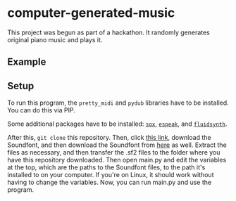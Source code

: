 # computer-generated-music

This project was begun as part of a hackathon. It randomly generates original piano music and plays it.

## Example


## Setup

To run this program, the `pretty_midi` and `pydub` libraries have to be installed. You can do this via PIP.

Some additional packages have to be installed: [`sox`](http://sox.sourceforge.net/), [`espeak`](http://espeak.sourceforge.net/), and [`fluidsynth`](https://www.fluidsynth.org/).

After this, `git clone` this repository. Then, click [this link](https://www.arachnosoft.com/main/download.php?id=soundfont), download the Soundfont, and then download the Soundfont from [here](http://www.schristiancollins.com/generaluser.php) as well. Extract the files as necessary, and then transfer the .sf2 files to the folder where you have this repository downloaded. Then open main.py and edit the variables at the top, which are the paths to the Soundfont files, to the path it's installed to on your computer. If you're on Linux, it should work without having to change the variables. Now, you can run main.py and use the program.
